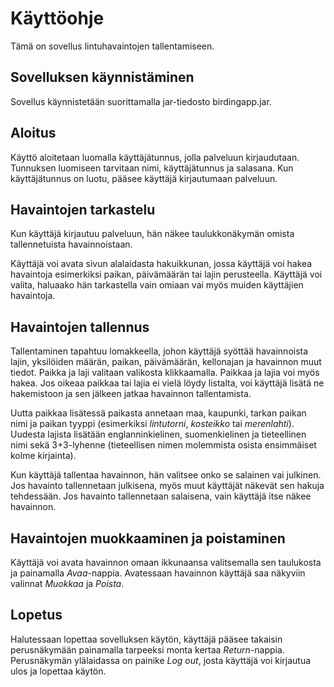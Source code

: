 # Käyttöohje

Tämä on sovellus lintuhavaintojen tallentamiseen.

## Sovelluksen käynnistäminen

Sovellus käynnistetään suorittamalla jar-tiedosto birdingapp.jar.


## Aloitus

Käyttö aloitetaan luomalla käyttäjätunnus, jolla palveluun kirjaudutaan.
Tunnuksen luomiseen tarvitaan nimi, käyttäjätunnus ja salasana.
Kun käyttäjätunnus on luotu, pääsee käyttäjä kirjautumaan palveluun.


## Havaintojen tarkastelu

Kun käyttäjä kirjautuu palveluun, hän näkee taulukkonäkymän omista tallennetuista
havainnoistaan.

Käyttäjä voi avata sivun alalaidasta hakuikkunan, jossa käyttäjä voi hakea havaintoja
esimerkiksi paikan, päivämäärän tai lajin perusteella. Käyttäjä voi valita, haluaako
hän tarkastella vain omiaan vai myös muiden käyttäjien havaintoja.


## Havaintojen tallennus

Tallentaminen tapahtuu lomakkeella, johon käyttäjä syöttää havainnoista
lajin, yksilöiden määrän, paikan, päivämäärän, kellonajan ja havainnon muut tiedot.
Paikka ja laji valitaan valikosta klikkaamalla. Paikkaa ja lajia voi myös hakea.
Jos oikeaa paikkaa tai lajia ei vielä löydy listalta, voi käyttäjä lisätä ne
hakemistoon ja sen jälkeen jatkaa havainnon tallentamista.

Uutta paikkaa lisätessä paikasta annetaan maa, kaupunki, tarkan paikan nimi ja paikan
tyyppi (esimerkiksi *lintutorni*, *kosteikko* tai *merenlahti*). Uudesta lajista
lisätään englanninkielinen, suomenkielinen ja tieteellinen nimi sekä 3+3-lyhenne
(tieteellisen nimen molemmista osista ensimmäiset kolme kirjainta).

Kun käyttäjä tallentaa havainnon, hän valitsee onko se salainen vai julkinen. Jos 
havainto tallennetaan julkisena, myös muut käyttäjät näkevät sen hakuja tehdessään.
Jos havainto tallennetaan salaisena, vain käyttäjä itse näkee havainnon.


## Havaintojen muokkaaminen ja poistaminen

Käyttäjä voi avata havainnon omaan ikkunaansa valitsemalla sen taulukosta ja painamalla *Avaa*-nappia.
Avatessaan havainnon käyttäjä saa näkyviin valinnat *Muokkaa* ja *Poista*.

## Lopetus

Halutessaan lopettaa sovelluksen käytön, käyttäjä pääsee takaisin perusnäkymään painamalla tarpeeksi monta kertaa *Return*-nappia. Perusnäkymän ylälaidassa on painike *Log out*, josta käyttäjä voi kirjautua ulos ja lopettaa käytön.
